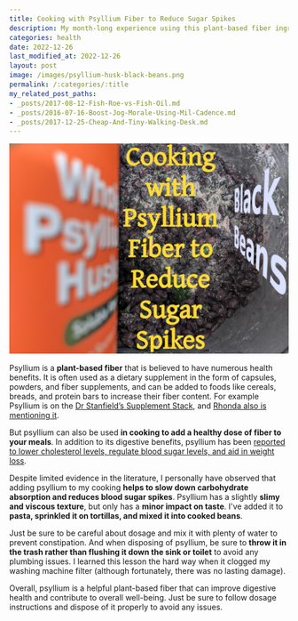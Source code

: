 ```yaml
---
title: Cooking with Psyllium Fiber to Reduce Sugar Spikes
description: My month-long experience using this plant-based fiber ingredient.
categories: health
date: 2022-12-26
last_modified_at: 2022-12-26
layout: post
image: /images/psyllium-husk-black-beans.png
permalink: /:categories/:title
my_related_post_paths:
- _posts/2017-08-12-Fish-Roe-vs-Fish-Oil.md
- _posts/2016-07-16-Boost-Jog-Morale-Using-Mil-Cadence.md
- _posts/2017-12-25-Cheap-And-Tiny-Walking-Desk.md
---
```


![psyllium husk sprinkled onto cooked black beans in a pot](/images/psyllium-husk-black-beans.png)

Psyllium is a **plant-based fiber** that is believed to have numerous health benefits. It is often used as a dietary supplement in the form of capsules, powders, and fiber supplements, and can be added to foods like cereals, breads, and protein bars to increase their fiber content.
For example Psyllium is on the [Dr Stanfield’s Supplement Stack](https://drstanfield.com/my-supplements/), and [Rhonda also is mentioning it](https://twitter.com/foundmyfitness/status/544561113321328640?lang=en).

But psyllium can also be used **in cooking to add a healthy dose of fiber to your meals**. In addition to its digestive benefits, psyllium has been [reported to lower cholesterol levels, regulate blood sugar levels, and aid in weight loss](https://en.wikipedia.org/wiki/Psyllium).

Despite limited evidence in the literature, I personally have observed that adding psyllium to my cooking **helps to slow down carbohydrate absorption and reduces blood sugar spikes**. Psyllium has a slightly **slimy and viscous texture**, but only has a **minor impact on taste**. I've added it to **pasta, sprinkled it on tortillas, and mixed it into cooked beans**.

Just be sure to be careful about dosage and mix it with plenty of water to prevent constipation. And when disposing of psyllium, be sure to **throw it in the trash rather than flushing it down the sink or toilet** to avoid any plumbing issues. I learned this lesson the hard way when it clogged my washing machine filter (although fortunately, there was no lasting damage).

Overall, psyllium is a helpful plant-based fiber that can improve digestive health and contribute to overall well-being. Just be sure to follow dosage instructions and dispose of it properly to avoid any issues.